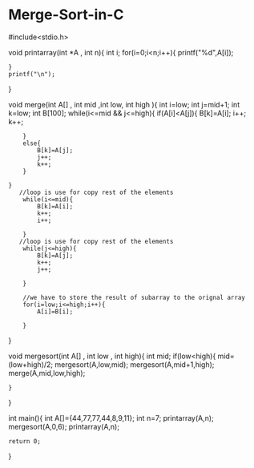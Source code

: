 # Merge-Sort-in-C

#include<stdio.h>

void printarray(int *A , int n){
    int i;
    for(i=0;i<n;i++){
        printf("%d",A[i]);
        
    }
    printf("\n");
    
}

void merge(int A[] ,  int mid ,int low,  int high ){
    int i=low;
    int j=mid+1;
    int k=low;
    int B[100];
    while(i<=mid && j<=high){
        if(A[i]<A[j]){
            B[k]=A[i];
            i++;
            k++;
            
            
        }
        else{
            B[k]=A[j];
            j++;
            k++;
        }
        
    }
       //loop is use for copy rest of the elements 
        while(i<=mid){
            B[k]=A[i];
            k++;
            i++;
            
        }
       //loop is use for copy rest of the elements 
        while(j<=high){
            B[k]=A[j];
            k++;
            j++;
            
        }
        
        //we have to store the result of subarray to the orignal array 
        for(i=low;i<=high;i++){
            A[i]=B[i];
            
        }
        
    
}


void mergesort(int A[] , int low , int high){
    int mid;
    if(low<high){
            mid=(low+high)/2;
            mergesort(A,low,mid);
            mergesort(A,mid+1,high);
            merge(A,mid,low,high);
    
        
    }

}


int main(){
    int A[]={44,77,77,44,8,9,11};
    int n=7;
    printarray(A,n);
    mergesort(A,0,6);
    printarray(A,n);
    
    
    return 0;
}
